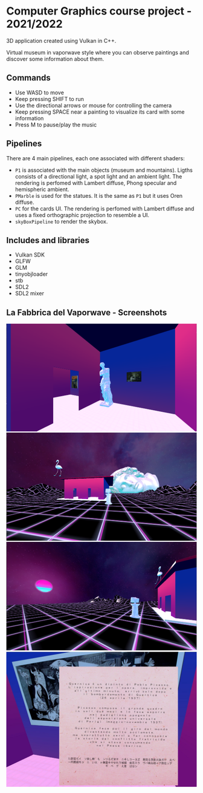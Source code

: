 # Computer Graphics course project - 2021/2022
3D application created using Vulkan in C++. 

Virtual museum in vaporwave style where you can observe paintings and discover some information about them.

## Commands
- Use WASD to move
- Keep pressing SHIFT to run
- Use the directional arrows or mouse for controlling the camera
- Keep pressing SPACE near a painting to visualize its card with some information
- Press M to pause/play the music

## Pipelines
There are 4 main pipelines, each one associated with different shaders:
- `P1` is associated with the main objects (museum and mountains). Ligths consists of a directional light, a spot light and an ambient light. The rendering is perfomed with Lambert diffuse, Phong specular and hemispheric ambient.
- `PMarble` is used for the statues. It is the same as `P1` but it uses Oren diffuse.
- `PC` for the cards UI. The rendering is perfomed with Lambert diffuse and uses a fixed orthographic projection to resemble a UI.
- `skyBoxPipeline` to render the skybox.

## Includes and libraries
- Vulkan SDK
- GLFW
- GLM
- tinyobjloader
- stb
- SDL2
- SDL2 mixer

## La Fabbrica del Vaporwave - Screenshots
![alt text](https://github.com/MarcelloDeSalvo/CG_Project/blob/b11242a7df3ebea1302a1988d65eb23441b4c927/readme_images/screen1.png)
![alt text](https://github.com/MarcelloDeSalvo/CG_Project/blob/0f4bb521f3d91db85618fe1fc7c800c61af9170d/readme_images/screen3.png)
![alt text](https://github.com/MarcelloDeSalvo/CG_Project/blob/0f4bb521f3d91db85618fe1fc7c800c61af9170d/readme_images/screen4.png)
![alt text](https://github.com/MarcelloDeSalvo/CG_Project/blob/1333292aca07fa990c2a1c8e097059e24b7d395e/readme_images/screen5.jpg)
